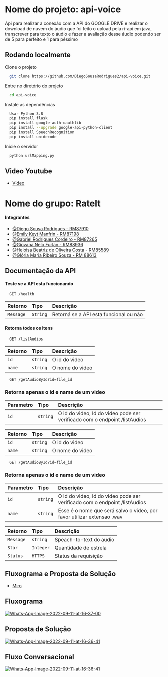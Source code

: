 
# Nome do projeto: api-voice

Api para realizar a conexão com a API do GOOGLE DRIVE e realizar o download de nuvem do áudio que foi feito o upload pela ri-api em java, transcrever para texto o áudio e fazer a avaliação desse áudio podendo ser de 5 para perfeito e 1 para péssimo

## Rodando localmente

Clone o projeto

```bash
  git clone https://github.com/DiegoSousaRodrigues2/api-voice.git
```

Entre no diretório do projeto

```bash
  cd api-voice
```

Instale as dependências

```bash
  Usar Python 3.8
  pip install flask
  pip install google-auth-oauthlib
  pip install --upgrade google-api-python-client
  pip install SpeechRecognition
  pip install unidecode
```

Inicie o servidor

```bash
  python urlMapping.py
```

## Video Youtube

 - [Video](https://youtu.be/k_HH1trfG6Y)

# Nome do grupo: RateIt
#### Integrantes

- [@Diego Sousa Rodrigues - RM87910](https://www.github.com/DiegoSousaRodrigues2)
- [@Emily Keyt Manfrin - RM87198](https://www.github.com/e-manfrin)
- [@Gabriel Rodrigues Cordeiro - RM87265](https://github.com/GabrielCordeiro2412)
- [@Giovana Nelo Furlan - RM88936](https://www.github.com/giovanafurlan)
- [@Heloisa Beatriz de Oliveira Costa - RM85589](https://www.github.com/Helloisa22)
- [@Glória Maria Ribeiro Souza - RM 88613](https://www.github.com/glorinha)


## Documentação da API
#### Teste se a API esta funcionando

```http
  GET /health
```

| Retorno   | Tipo       | Descrição                           |
| :---------- | :--------- | :---------------------------------- |
| `Message` | `String` | Retorná se a API esta funcional ou não |

#### Retorna todos os itens

```http
  GET /listAudios
```

| Retorno   | Tipo       | Descrição                                   |
| :---------- | :--------- | :------------------------------------------ |
| `id`      | `string` | O id do video |
| `name`    | `string` | O nome do video |


```http
  GET /getAudioById?id=file_id
```
### Retorna apenas o id e name de um video


| Parametro   | Tipo       | Descrição                                   |
| :---------- | :--------- | :------------------------------------------ |
| `id`        | `string`   | O id do video, Id do video pode ser verificado com o endpoint /listAudios |

| Retorno   | Tipo       | Descrição                                   |
| :---------- | :--------- | :------------------------------------------ |
| `id`      | `string` | O id do video |
| `name`    | `string` | O nome do video |


```http
  GET /getAudioById?id=file_id
```
### Retorna apenas o id e name de um video


| Parametro   | Tipo       | Descrição                                   |
| :---------- | :--------- | :------------------------------------------ |
| `id`        | `string`   | O id do video, Id do video pode ser verificado com o endpoint /listAudios |
| `name`      | `string`   | Esse é o nome que será salvo o video, por favor utilizar extensao .wav    |


| Retorno   | Tipo       | Descrição                                   |
| :---------- | :--------- | :------------------------------------------ |
| `Message` | `string`  | Speach-to-text do audio  |
| `Star`    | `Integer` | Quantidade de estrela |
| `Status`  | `HTTPS`   | Status da requisição |

## Fluxograma e Proposta de Solução

 - [Miro](https://miro.com/app/board/uXjVPbhgzVs=/)



## Fluxograma

<a href="https://ibb.co/kG8GLp0"><img src="https://i.ibb.co/Cw7wjqv/Whats-App-Image-2022-09-11-at-16-37-00.jpg" alt="Whats-App-Image-2022-09-11-at-16-37-00" border="0"/></a>

## Proposta de Solução

<a href="https://ibb.co/wwpVtCM"><img src="https://i.ibb.co/qWmK69k/Whats-App-Image-2022-09-11-at-16-36-41.jpg" alt="Whats-App-Image-2022-09-11-at-16-36-41" border="0"/>
</a>

## Fluxo Conversacional


<a href="https://ibb.co/JsmR0RT"><img src="https://ibb.co/JsmR0RT" alt="Whats-App-Image-2022-09-11-at-16-36-41" border="0"/>
</a>

